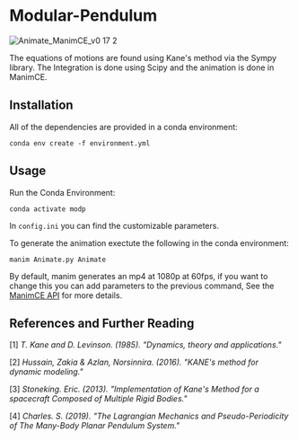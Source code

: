 # Modular-Pendulum

![Animate_ManimCE_v0 17 2](https://user-images.githubusercontent.com/89823585/229081241-0e587796-99e0-4b15-9cd3-ab86b7f4426b.gif)


The equations of motions are found using Kane's method via the Sympy library. The Integration is done using Scipy and the animation is done in ManimCE.

## Installation

All of the dependencies are provided in a conda environment:

```
conda env create -f environment.yml
```


## Usage

Run the Conda Environment:

```
conda activate modp
```

In `config.ini` you can find the customizable parameters.

To generate the animation exectute the following in the conda environment:

```
manim Animate.py Animate
```

By default, manim generates an mp4 at 1080p at 60fps, if you want to change this you can add parameters to the previous command, See the [ManimCE API](https://docs.manim.community/en/stable/guides/configuration.html) for more details.

## References and Further Reading

[1] *T. Kane  and D.  Levinson. (1985). "Dynamics, theory  and applications."*

[2] *Hussain, Zakia & Azlan, Norsinnira. (2016). "KANE's method for dynamic modeling."*

[3] *Stoneking. Eric. (2013). "Implementation of Kane's Method for a spacecraft Composed of Multiple Rigid Bodies."*

[4] *Charles. S. (2019). "The Lagrangian Mechanics and Pseudo-Periodicity of The Many-Body Planar Pendulum System."*
